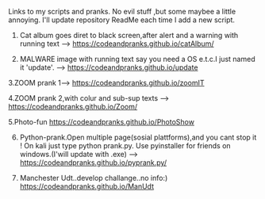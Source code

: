 Links to my scripts and pranks.
No evil stuff ,but some maybee a little annoying. I'll update repository ReadMe each time I add a new script.
       
1. Cat album goes diret to black screen,after alert and a warning with running text --> https://codeandpranks.github.io/catAlbum/ 

2. MALWARE image with running text say you need a OS e.t.c.I just named it 'update'. -->  https://codeandpranks.github.io/update

3.ZOOM prank 1--> https://codeandpranks.github.io/zoomIT

4.ZOOM prank 2,with colur and sub-sup texts  -->  https://codeandpranks.github.io/Zoom/

5.Photo-fun https://codeandpranks.github.io/PhotoShow

6. Python-prank.Open multiple page(sosial plattforms),and you cant stop it !
On kali just type python prank.py.
Use pyinstaller for friends on windows.(I'will update with .exe)
-->  https://codeandpranks.github.io/pyprank.py/
  
7. Manchester Udt..develop challange..no info:)
https://codeandpranks.github.io/ManUdt
